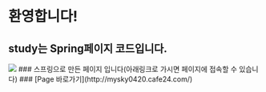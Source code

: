 # 환영합니다!
## study는 Spring페이지 코드입니다.
<img src="https://user-images.githubusercontent.com/92001468/157513640-e1ee2a07-6969-4f7d-950b-fa7d59ba76da.gif">
### 스프링으로 만든 페이지 입니다(아래링크로 가시면 페이지에 접속할 수 있습니다)
### [Page 바로가기](http://mysky0420.cafe24.com/)
